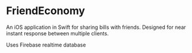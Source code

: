 # FriendEconomy

An iOS application in Swift for sharing bills with friends. Designed for near instant response between multiple clients. 

Uses Firebase realtime database
